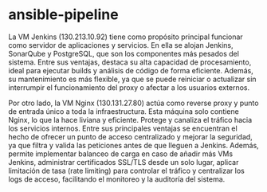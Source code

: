 # ansible-pipeline
La VM Jenkins (130.213.10.92) tiene como propósito principal funcionar como servidor de aplicaciones y servicios. En ella se alojan Jenkins, SonarQube y PostgreSQL, que son los componentes más pesados del sistema. Entre sus ventajas, destaca su alta capacidad de procesamiento, ideal para ejecutar builds y análisis de código de forma eficiente. Además, su mantenimiento es más flexible, ya que se puede reiniciar o actualizar sin interrumpir el funcionamiento del proxy o afectar a los usuarios externos.

Por otro lado, la VM Nginx (130.131.27.80) actúa como reverse proxy y punto de entrada único a toda la infraestructura. Esta máquina solo contiene Nginx, lo que la hace liviana y eficiente. Protege y canaliza el tráfico hacia los servicios internos. Entre sus principales ventajas se encuentran el hecho de ofrecer un punto de acceso centralizado y mejorar la seguridad, ya que filtra y valida las peticiones antes de que lleguen a Jenkins. Además, permite implementar balanceo de carga en caso de añadir más VMs Jenkins, administrar certificados SSL/TLS desde un solo lugar, aplicar limitación de tasa (rate limiting) para controlar el tráfico y centralizar los logs de acceso, facilitando el monitoreo y la auditoría del sistema.